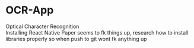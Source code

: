 # OCR-App
Optical Character Recognition <br />
Installing React Native Paper seems to fk things up, research how to install libraries properly so when push to git wont fk anything up
